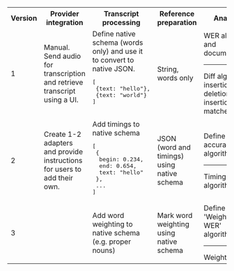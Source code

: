 <table>
	<tr>
		<th>Version</th>
		<th>Provider integration</th>
		<th>Transcript processing</th>
		<th>Reference preparation</th>
		<th>Analysis</th>
		<th>Results</th>
	</tr>
	<tr>
		<td>1</td>
		<td>Manual. Send audio for transcription and retrieve transcript using a UI.</td>
		<td>Define native schema (words only) and use it to convert to native JSON. 
			<pre>
[
 {text: "hello"},
 {text: "world"}
]
			</pre>
		</td>
		<td>String, words only</td>
		<td>WER algorithm and documentation<hr>Diff algorithm: insertions, deletions, insertions and matches</td>
		<td>WER % per vendor<hr>Diff metrics and structured report</td>		
	</tr>
	<tr>
		<td>2</td>
		<td>Create 1-2 adapters and provide instructions for users to add their own.</td>
		<td>Add timings to native schema
			<pre>
[
 {
  begin: 0.234, 
  end: 0.654, 
  text: "hello"
 },
 ...
]
</pre>
		</td>
		<td>JSON (word and timings) using native schema</td>
		<td>Define timing accuracy algorithm<hr>Timings diff algorithm</td>
		<td>Average time deviation from reference?</td>
	</tr>
	<tr>
		<td>3</td>
		<td></td>
		<td>Add word weighting to native schema (e.g. proper nouns)</td>
		<td>Mark word weighting using native schema</td>
		<td>Define 'Weighted WER' algorithm<hr>Weighted diff</td>
		<td>Visualise results?</td>
	</tr>
